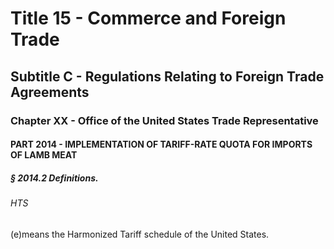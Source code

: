 
# Title 15 - Commerce and Foreign Trade
## Subtitle C - Regulations Relating to Foreign Trade Agreements
### Chapter XX - Office of the United States Trade Representative
#### PART 2014 - IMPLEMENTATION OF TARIFF-RATE QUOTA FOR IMPORTS OF LAMB MEAT
##### § 2014.2 Definitions.
###### HTS

(e)means the Harmonized Tariff schedule of the United States.
